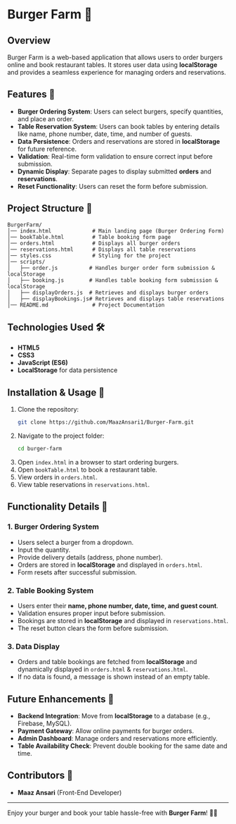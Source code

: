 # Burger Farm 🍔

## Overview
Burger Farm is a web-based application that allows users to order burgers online and book restaurant tables. It stores user data using **localStorage** and provides a seamless experience for managing orders and reservations.

## Features 🚀
- **Burger Ordering System**: Users can select burgers, specify quantities, and place an order.
- **Table Reservation System**: Users can book tables by entering details like name, phone number, date, time, and number of guests.
- **Data Persistence**: Orders and reservations are stored in **localStorage** for future reference.
- **Validation**: Real-time form validation to ensure correct input before submission.
- **Dynamic Display**: Separate pages to display submitted **orders** and **reservations**.
- **Reset Functionality**: Users can reset the form before submission.

## Project Structure 📂
```
BurgerFarm/
│── index.html             # Main landing page (Burger Ordering Form)
│── bookTable.html         # Table booking form page
│── orders.html            # Displays all burger orders
│── reservations.html      # Displays all table reservations
│── styles.css             # Styling for the project
│── scripts/
│   ├── order.js          # Handles burger order form submission & localStorage
│   ├── booking.js        # Handles table booking form submission & localStorage
│   ├── displayOrders.js  # Retrieves and displays burger orders
│   ├── displayBookings.js# Retrieves and displays table reservations
│── README.md              # Project Documentation
```

## Technologies Used 🛠
- **HTML5**
- **CSS3**
- **JavaScript (ES6)**
- **LocalStorage** for data persistence

## Installation & Usage 📌
1. Clone the repository:
   ```sh
   git clone https://github.com/MaazAnsari1/Burger-Farm.git
   ```
2. Navigate to the project folder:
   ```sh
   cd burger-farm
   ```
3. Open `index.html` in a browser to start ordering burgers.
4. Open `bookTable.html` to book a restaurant table.
5. View orders in `orders.html`.
6. View table reservations in `reservations.html`.

## Functionality Details 🎯
### 1. **Burger Ordering System**
- Users select a burger from a dropdown.
- Input the quantity.
- Provide delivery details (address, phone number).
- Orders are stored in **localStorage** and displayed in `orders.html`.
- Form resets after successful submission.

### 2. **Table Booking System**
- Users enter their **name, phone number, date, time, and guest count**.
- Validation ensures proper input before submission.
- Bookings are stored in **localStorage** and displayed in `reservations.html`.
- The reset button clears the form before submission.

### 3. **Data Display**
- Orders and table bookings are fetched from **localStorage** and dynamically displayed in `orders.html` & `reservations.html`.
- If no data is found, a message is shown instead of an empty table.

## Future Enhancements 🌟
- **Backend Integration**: Move from **localStorage** to a database (e.g., Firebase, MySQL).
- **Payment Gateway**: Allow online payments for burger orders.
- **Admin Dashboard**: Manage orders and reservations more efficiently.
- **Table Availability Check**: Prevent double booking for the same date and time.

## Contributors 🤝
- **Maaz Ansari** (Front-End Developer)

---
Enjoy your burger and book your table hassle-free with **Burger Farm**! 🍔🎉